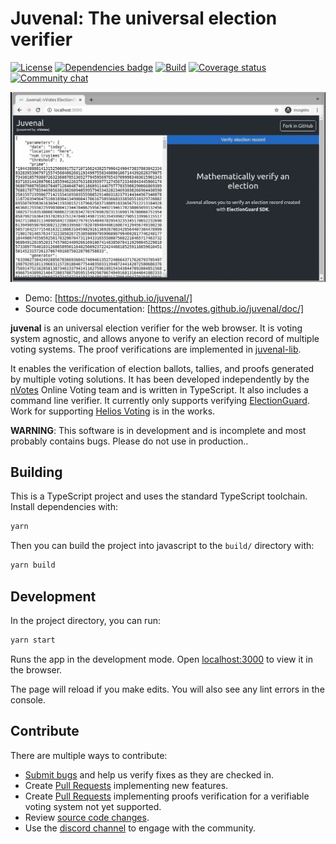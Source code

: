 # Juvenal: The universal election verifier

[![License](https://img.shields.io/github/license/nVotes/juvenal)](License)
[![Dependencies badge](https://david-dm.org/nVotes/juvenal.svg)](https://david-dm.org/nVotes/juvenal)
[![Build](https://github.com/nVotes/juvenal/workflows/build/badge.svg?branch=master)](https://github.com/nVotes/juvenal/actions?query=workflow%3Abuild)
[![Coverage status](https://img.shields.io/codecov/c/github/nVotes/juvenal)](https://codecov.io/gh/nVotes/juvenal/)
[![Community chat](https://img.shields.io/discord/651538033291690014)](https://discord.gg/dfdnFWJ)

![Juvenal: The universal election verifier screenshot gif](images/screenshot.gif)

- Demo: [https://nvotes.github.io/juvenal/]
- Source code documentation: [https://nvotes.github.io/juvenal/doc/]

**juvenal** is an universal election verifier for the web browser. It is voting system agnostic, and allows anyone to verify an election record  of multiple voting systems. The proof verifications are implemented in [juvenal-lib].

It enables the verification of election ballots, tallies, and proofs generated by multiple voting solutions. It has been developed independently by the [nVotes] Online Voting team and is written in TypeScript. It also includes a command line verifier. It currently only supports verifying [ElectionGuard]. Work for supporting [Helios Voting] is in the works.

**WARNING**: This software is in development and is incomplete and most probably
contains bugs. Please do not use in production..

## Building

This is a TypeScript project and uses the standard TypeScript toolchain.
Install dependencies with:

```bash
yarn
```

Then you can build the project into javascript to the `build/` directory with:

```bash
yarn build
```

## Development

In the project directory, you can run:

```bash
yarn start
```
 
Runs the app in the development mode. Open [localhost:3000] to view it in the 
browser.
 
The page will reload if you make edits. You will also see any lint errors in 
the console.

## Contribute

There are multiple ways to contribute:

- [Submit bugs] and help us verify fixes as they are checked in.
- Create [Pull Requests] implementing new features.
- Create [Pull Requests] implementing proofs verification for a verifiable voting system not yet supported.
- Review [source code changes].
- Use the [discord channel] to engage with the community.

[juvenal-lib]: https://github.com/nVotes/juvenal-lib
[nVotes]: https://nvotes.com
[ElectionGuard]: https://github.com/microsoft/electionguard
[localhost:3000]: http://localhost:3000
[https://nvotes.github.io/juvenal/doc/]: https://nvotes.github.io/juvenal/doc/
[https://nvotes.github.io/juvenal/]: https://nvotes.github.io/juvenal/
[discord channel]: https://discord.gg/dfdnFWJ
[Pull Requests]: https://github.com/nVotes/juvenal/pulls
[source code changes]: https://github.com/nVotesOrg/juvenal/pulls
[submit bugs]: https://github.com/nVotes/juvenal/issues
[Helios Voting]: https://heliosvoting.org/
